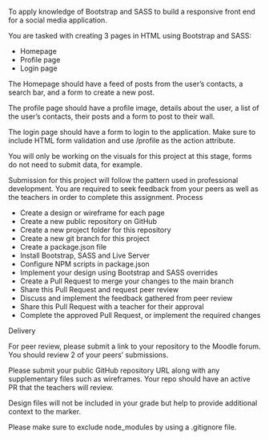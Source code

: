 To apply knowledge of Bootstrap and SASS to build a responsive front end for a social media application.

You are tasked with creating 3 pages in HTML using Bootstrap and SASS:

- Homepage
- Profile page
- Login page

The Homepage should have a feed of posts from the user’s contacts, a search bar, and a form to create a new post.

The profile page should have a profile image, details about the user, a list of the user’s contacts, their posts and a form to post to their wall.

The login page should have a form to login to the application. Make sure to include HTML form validation and use /profile as the action attribute.

You will only be working on the visuals for this project at this stage, forms do not need to submit data, for example.

Submission for this project will follow the pattern used in professional development. You are required to seek feedback from your peers as well as the teachers in order to complete this assignment. Process

- Create a design or wireframe for each page
- Create a new public repository on GitHub
- Create a new project folder for this repository
- Create a new git branch for this project
- Create a package.json file
- Install Bootstrap, SASS and Live Server
- Configure NPM scripts in package.json
- Implement your design using Bootstrap and SASS overrides
- Create a Pull Request to merge your changes to the main branch
- Share this Pull Request and request peer review
- Discuss and implement the feedback gathered from peer review
- Share this Pull Request with a teacher for their approval
- Complete the approved Pull Request, or implement the required changes

Delivery

For peer review, please submit a link to your repository to the Moodle forum. You should review 2 of your peers’ submissions.

Please submit your public GitHub repository URL along with any supplementary files such as wireframes. Your repo should have an active PR that the teachers will review.

Design files will not be included in your grade but help to provide additional context to the marker.

Please make sure to exclude node_modules by using a .gitignore file.


